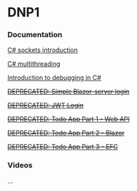 ﻿# DNP1

### Documentation
[C# sockets introduction](./Tutorials/CsharpSockets/Page.html)

[C# multithreading](./Tutorials/CsharpThreads/Page.html)

[Introduction to debugging in C#](./Tutorials/CsharpDebugging/Page.html)

<s>[DEPRECATED: Simple Blazor-server login](./Tutorials/BlazorLogin/Page.html)</s>

<s>[DEPRECATED: JWT Login](./Tutorials/BlazorWasmJwtAuth/Page.html)</s>

<s>[DEPRECATED: Todo App Part 1 - Web API](./Tutorials/NetTodoApp-Part1-WebAPI/Page.html)</s>

<s>[DEPRECATED: Todo App Part 2 - Blazor](./Tutorials/NetTodoApp-Part2-Blazor/Page.html)</s>

<s>[DEPRECATED: Todo App Part 3 - EFC](./Tutorials/NetTodoApp-Part3-EFC/Page.html)</s>

### Videos
...